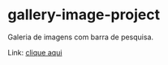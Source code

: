 # gallery-image-project
Galeria de imagens com barra de pesquisa.

Link: <a href='https://dxxgo.github.io/web/image_gallery'>clique aqui</a>
